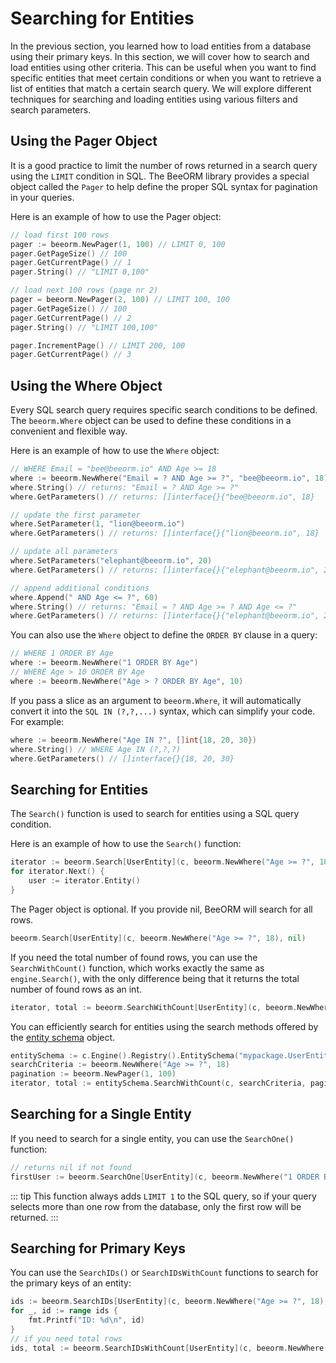 # Searching for Entities

In the previous section, you learned how to load entities from a database using their primary keys. In this section, we will cover how to search and load entities using other criteria. This can be useful when you want to find specific entities that meet certain conditions or when you want to retrieve a list of entities that match a certain search query. We will explore different techniques for searching and loading entities using various filters and search parameters.

## Using the Pager Object

It is a good practice to limit the number of rows returned in a search query using the `LIMIT` condition in SQL. The BeeORM library provides a special object called the `Pager` to help define the proper SQL syntax for pagination in your queries.

Here is an example of how to use the Pager object:

```go
// load first 100 rows
pager := beeorm.NewPager(1, 100) // LIMIT 0, 100
pager.GetPageSize() // 100
pager.GetCurrentPage() // 1
pager.String() // "LIMIT 0,100"

// load next 100 rows (page nr 2)
pager = beeorm.NewPager(2, 100) // LIMIT 100, 100
pager.GetPageSize() // 100
pager.GetCurrentPage() // 2
pager.String() // "LIMIT 100,100"

pager.IncrementPage() // LIMIT 200, 100
pager.GetCurrentPage() // 3
```

## Using the Where Object

Every SQL search query requires specific search conditions to be defined. The `beeorm.Where` object can be used to define these conditions in a convenient and flexible way.

Here is an example of how to use the `Where` object:

```go
// WHERE Email = "bee@beeorm.io" AND Age >= 18
where := beeorm.NewWhere("Email = ? AND Age >= ?", "bee@beeorm.io", 18)
where.String() // returns: "Email = ? AND Age >= ?"
where.GetParameters() // returns: []interface{}{"bee@beeorm.io", 18}

// update the first parameter
where.SetParameter(1, "lion@beeorm.io")
where.GetParameters() // returns: []interface{}{"lion@beeorm.io", 18}

// update all parameters
where.SetParameters("elephant@beeorm.io", 20)
where.GetParameters() // returns: []interface{}{"elephant@beeorm.io", 20}

// append additional conditions
where.Append(" AND Age <= ?", 60)
where.String() // returns: "Email = ? AND Age >= ? AND Age <= ?"
where.GetParameters() // returns: []interface{}{"elephant@beeorm.io", 20, 60}
```

You can also use the `Where` object to define the `ORDER BY` clause in a query:

```go
// WHERE 1 ORDER BY Age
where := beeorm.NewWhere("1 ORDER BY Age")
// WHERE Age > 10 ORDER BY Age
where := beeorm.NewWhere("Age > ? ORDER BY Age", 10)
```
If you pass a slice as an argument to `beeorm.Where`, it will automatically convert it into the `SQL IN (?,?,...)` syntax, which can simplify your code. For example:

```go
where := beeorm.NewWhere("Age IN ?", []int{18, 20, 30})
where.String() // WHERE Age IN (?,?,?)
where.GetParameters() // []interface{}{18, 20, 30}
```

## Searching for Entities

The `Search()` function is used to search for entities using a SQL query condition.

Here is an example of how to use the `Search()` function:

```go
iterator := beeorm.Search[UserEntity](c, beeorm.NewWhere("Age >= ?", 18), beeorm.NewPager(1, 100))
for iterator.Next() {
    user := iterator.Entity()
}
```

The Pager object is optional. If you provide nil, BeeORM will search for all rows.

```go
beeorm.Search[UserEntity](c, beeorm.NewWhere("Age >= ?", 18), nil)
```

If you need the total number of found rows, you can use the `SearchWithCount()` function, which works exactly the same as `engine.Search()`, with the only difference being that it returns the total number of found rows as an int.

```go
iterator, total := beeorm.SearchWithCount[UserEntity](c, beeorm.NewWhere("Age >= ?", 18), beeorm.NewPager(1, 100))
```

You can efficiently search for entities using the search methods offered by the [entity schema](/guide/entity_schema.html) object.

```go
entitySchema := c.Engine().Registry().EntitySchema("mypackage.UserEntity")
searchCriteria := beeorm.NewWhere("Age >= ?", 18)
pagination := beeorm.NewPager(1, 100)
iterator, total := entitySchema.SearchWithCount(c, searchCriteria, pagination)
```

## Searching for a Single Entity

If you need to search for a single entity, you can use the `SearchOne()` function:

```go
// returns nil if not found
firstUser := beeorm.SearchOne[UserEntity](c, beeorm.NewWhere("1 ORDER BY `CreatedAt`"))
```

::: tip
This function always adds `LIMIT 1` to the SQL query, so if your query selects more than one row from the database, only the first row will be returned.
:::

## Searching for Primary Keys

You can use the `SearchIDs()` or `SearchIDsWithCount` functions to search for the primary keys of an entity:

```go
ids := beeorm.SearchIDs[UserEntity](c, beeorm.NewWhere("Age >= ?", 18), beeorm.NewPager(1, 10))
for _, id := range ids {
    fmt.Printf("ID: %d\n", id)
}
// if you need total rows
ids, total := beeorm.SearchIDsWithCount[UserEntity](c, beeorm.NewWhere("Age >= ?", 18), beeorm.NewPager(1, 10))
```